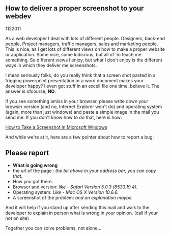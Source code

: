 <article><h2>How to deliver a proper screenshot to your webdev</h2><time><span class="day">11</span><span class="month">2</span><span class="year">2011</span></time><p>As a web developer I deal with lots of different people. Designers, back-end people, Project managers, traffic managers, sales and marketing people. This is nice, as I get lots of different views on how to make a proper website or application. Some nice, some ludicrous, but all of 'm teach me something. So different views I enjoy, but what I don't enjoy is the different ways in which they deliver me screenshots.</p><p>I mean seriously folks, do you really think that a screen shot pasted in a frigging powerpoint presentation or a word document makes your developer happy? I even got stuff in an excell file one time, believe it. The answer is ofcourse, <strong>NO</strong>.</p><p>If you see something amiss in your browser, please write down your browser version (and no, Internet Explorer won't do) and operating system (again, more than just windows) and paste a simple image in the mail you send me. If you don't know how to do that, here is how:</p><p><a href="http://www.wikihow.com/Take-a-Screenshot-in-Microsoft-Windows">How to Take a Screenshot in Microsoft Windows</a></p><p>And while we're at it, here are a few pointer about how to report a bug:</p><h2>Please report</h2><ul><li><strong>What is going wrong</strong></li><li>the url of the page <em>: the bit above in your address bar, you can copy that.</em></li><li>How you got there.</li><li>Browser and version: <em>like - Safari Version 5.0.3 (6533.19.4).</em></li><li>Operating system: <em>Like - Mac OS X Version 10.6.6.</em></li><li>A screenshot of the problem: <em>and an explanation maybe.</em></li></ul><p>And it will help if you stand up after sending this mail and walk to the developer to explain in person what is wrong in your opinion. (call if your not on site)</p><p>Together you can solve problems, not alone...</p></article>